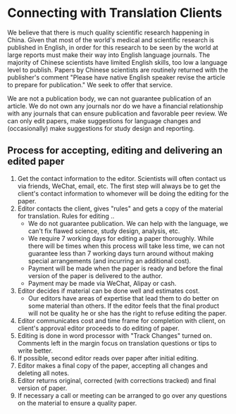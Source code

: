 # Connecting with Translation Clients

We believe that there is much quality scientific research happening in China.  Given that most of the world's medical and scientific research is published in English, in order for this research to be seen by the world at large reports must make their way into English language journals.  The majority of Chinese scientists have limited English skills, too low a language level to publish.  Papers by Chinese scientists are routinely returned with the publisher's comment "Please have native English speaker revise the article to prepare for publication."  We seek to offer that service.

We are not a publication body, we can not guarantee publication of an article.  We do not own any journals nor do we have a financial relationship with any journals that can ensure publication and favorable peer review.  We can only edit papers, make suggestions for language changes and (occasionally) make suggestions for study design and reporting.

## Process for accepting, editing and delivering an edited paper

1. Get the contact information to the editor.
	Scientists will often contact us via friends, WeChat, email, etc.  The first step will always be to get the client's contact information to whomever will be doing the editing for the paper.
2. Editor contacts the client, gives "rules" and gets a copy of the material for translation.
	Rules for editing ..
	* We do not guarantee publication. We can help with the language, we can't fix flawed science, study design, analysis, etc.
	* We require 7 working days for editing a paper thoroughly.  While there will be times when this process will take less time, we can not guarantee less than 7 working days turn around without making special arrangements (and incurring an additional cost).
	* Payment will be made when the paper is ready and before the final version of the paper is delivered to the author.
	* Payment may be made via WeChat, Alipay or cash.
4. Editor decides if material can be done well and estimates cost.
	* Our editors have areas of expertise that lead them to do better on some material than others.  If the editor feels that the final product will not be quality he or she has the right to refuse editing the paper.
6. Editor communicates cost and time frame for completion with client, on client's approval editor proceeds to do editing of paper.
7. Editing is done in word processor with "Track Changes" turned on. Comments left in the margin focus on translation questions or tips to write better.
8. If possible, second editor reads over paper after initial editing.
9. Editor makes a final copy of the paper, accepting all changes and deleting all notes.
10. Editor returns original, corrected (with corrections tracked) and final version of paper.
11. If necessary a call or meeting can be arranged to go over any questions on the material to ensure a quality paper.

